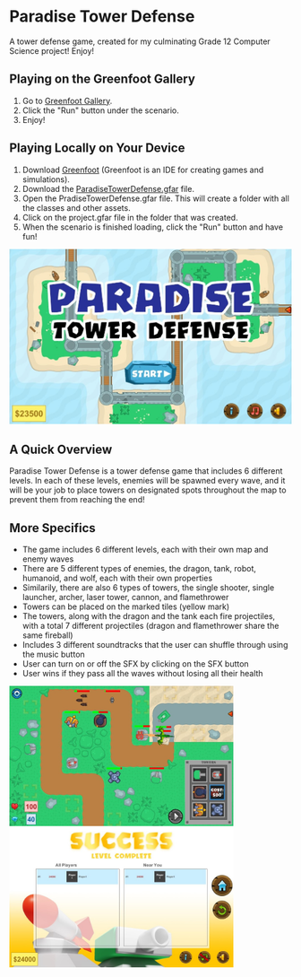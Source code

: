 # Paradise Tower Defense
 A tower defense game, created for my culminating Grade 12 Computer Science project! Enjoy!

## Playing on the Greenfoot Gallery
1. Go to [Greenfoot Gallery](https://www.greenfoot.org/scenarios/28182).
2. Click the "Run" button under the scenario.
3. Enjoy!

## Playing Locally on Your Device
1. Download [Greenfoot](https://www.greenfoot.org/download) (Greenfoot is an IDE for creating games and simulations).
2. Download the [ParadiseTowerDefense.gfar](ParadiseTowerDefense.gfar) file.
3. Open the PradiseTowerDefense.gfar file. This will create a folder with all the classes and other assets.
4. Click on the project.gfar file in the folder that was created.
5. When the scenario is finished loading, click the "Run" button and have fun!

<img src="images/start-screen.jpg" alt="startscreen" width="700"/>

## A Quick Overview
Paradise Tower Defense is a tower defense game that includes 6 different levels. In each of these levels, enemies will be spawned every wave, and it will be your job to place towers on designated spots throughout the map to prevent them from reaching the end!

## More Specifics
- The game includes 6 different levels, each with their own map and enemy waves
- There are 5 different types of enemies, the dragon, tank, robot, humanoid, and wolf, each with their own properties
- Similarily, there are also 6 types of towers, the single shooter, single launcher, archer, laser tower, cannon, and flamethrower
- Towers can be placed on the marked tiles (yellow mark)
- The towers, along with the dragon and the tank each fire projectiles, with a total 7 different projectiles (dragon and flamethrower share the same fireball)
- Includes 3 different soundtracks that the user can shuffle through using the music button
- User can turn on or off the SFX by clicking on the SFX button
- User wins if they pass all the waves without losing all their health


<img src="images/in-game.jpg" alt="ingame" width="400"/> <img src="images/end-screen.jpg" alt="endscreen" width="400"/>
